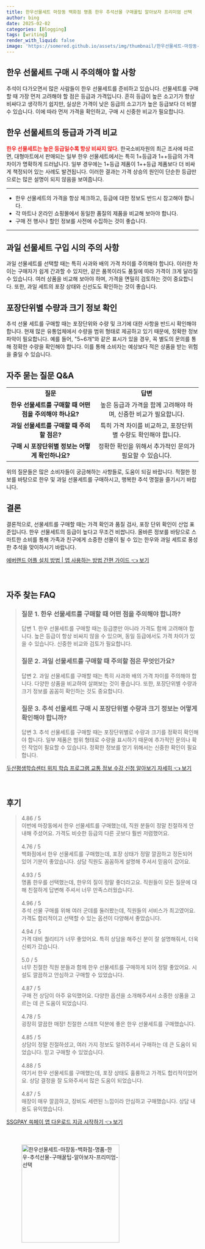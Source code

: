 ```yaml
---
title: 한우선물세트 마장동 백화점 명품 한우 추석선물 구매꿀팁 알아보자 프리미엄 선택
author: bing
date: 2025-02-02
categories: [Blogging]
tags: [writing]
render_with_liquid: false
image: 'https://somered.github.io/assets/img/thumbnail/한우선물세트-마장동-백화점-명품-한우-추석선물-구매꿀팁-알아보자-프리미엄-선택.webp'
---
```



<h2 id='한우_선물세트_구매_주의사항'>한우 선물세트 구매 시 주의해야 할 사항</h2>

<p>추석이 다가오면서 많은 사람들이 한우 선물세트를 준비하고 있습니다. 선물세트를 구매할 때 가장 먼저 고려해야 할 점은 등급과 가격입니다. 흔히 등급이 높은 소고기가 항상 비싸다고 생각하기 쉽지만, 실상은 가격이 낮은 등급의 소고기가 높은 등급보다 더 비쌀 수 있습니다. 이에 따라 먼저 가격을 확인하고, 구매 시 신중한 비교가 필요합니다.</p>

<h2 id='등급과_가격_비교'>한우 선물세트의 등급과 가격 비교</h2>

<p><b><span style="color: #ee2323;">한우 선물세트는 높은 등급일수록 항상 비싸지 않다.</span></b> 한국소비자원의 최근 조사에 따르면, 대형마트에서 판매되는 일부 한우 선물세트에서는 특히 1+등급과 1++등급의 가격 차이가 명확하게 드러납니다. 일부 경우에는 1+등급 제품이 1++등급 제품보다 더 비싸게 책정되어 있는 사례도 발견됩니다. 이러한 결과는 가격 상승의 원인이 단순한 등급만으로는 많은 설명이 되지 않음을 보여줍니다.</p>

<hr />

<ul>
    <li>한우 선물세트의 가격을 항상 체크하고, 등급에 대한 정보도 반드시 참고해야 합니다.</li>
    <li>각 마트나 온라인 쇼핑몰에서 동일한 품질의 제품을 비교해 보아야 합니다.</li>
    <li>구매 전 행사나 할인 정보를 사전에 수집하는 것이 좋습니다.</li>
</ul>

<hr />

<h2 id='과일_선물세트_구매_준비'>과일 선물세트 구입 시의 주의 사항</h2>

<p>과일 선물세트를 선택할 때는 특히 사과와 배의 가격 차이를 주의해야 합니다. 이러한 차이는 구매자가 쉽게 간과할 수 있지만, 같은 품목이라도 품질에 따라 가격이 크게 달라질 수 있습니다. 여러 상품을 비교해 보아야 하며, 가격을 면밀히 검토하는 것이 중요합니다. 또한, 과일 세트의 포장 상태와 신선도도 확인하는 것이 좋습니다.</p>

<h2 id='포장단위와_수량 확인'>포장단위별 수량과 크기 정보 확인</h2>

<p>추석 선물 세트를 구매할 때는 포장단위와 수량 및 크기에 대한 사항을 반드시 확인해야 합니다. 현재 많은 유통업체에서 수량을 범위 형태로 제공하고 있기 때문에, 정확한 정보 파악이 필요합니다. 예를 들어, "5~6개"와 같은 표시가 있을 경우, 꼭 별도의 문의를 통해 정확한 수량을 확인해야 합니다. 이를 통해 소비자는 예상보다 적은 상품을 받는 위험을 줄일 수 있습니다.</p>

<h2 id='자주_묻는_질문_QA'>자주 묻는 질문 Q&A</h2>

<table>
    <tr>
        <td style="text-align: center; height: 17px;"><b>질문</b></td>
        <td style="text-align: center; height: 17px;"><b>답변</b></td>
    </tr>
    <tr>
        <td style="text-align: center; height: 17px;"><b>한우 선물세트를 구매할 때 어떤 점을 주의해야 하나요?</b></td>
        <td style="text-align: center; height: 17px;">높은 등급과 가격을 함께 고려해야 하며, 신중한 비교가 필요합니다.</td>
    </tr>
    <tr>
        <td style="text-align: center; height: 17px;"><b>과일 선물세트를 구매할 때 주의할 점은?</b></td>
        <td style="text-align: center; height: 17px;">특히 가격 차이를 비교하고, 포장단위별 수량도 확인해야 합니다.</td>
    </tr>
    <tr>
        <td style="text-align: center; height: 17px;"><b>구매 시 포장단위별 정보는 어떻게 확인하나요?</b></td>
        <td style="text-align: center; height: 17px;">정확한 확인을 위해서 추가적인 문의가 필요할 수 있습니다.</td>
    </tr>
</table>

<p>위의 질문들은 많은 소비자들이 궁금해하는 사항들로, 도움이 되길 바랍니다. 적절한 정보를 바탕으로 한우 및 과일 선물세트를 구매하시고, 행복한 추석 명절을 즐기시기 바랍니다.</p>

<h2 id='결론'>결론</h2>

<p>결론적으로, 선물세트를 구매할 때는 가격 확인과 품질 검사, 포장 단위 확인이 산업 표준입니다. 한우 선물세트의 등급이 높다고 무조건 비쌉니다. 올바른 정보를 바탕으로 스마트한 소비를 통해 가족과 친구에게 소중한 선물이 될 수 있는 한우와 과일 세트로 풍성한 추석을 맞이하시기 바랍니다.</p>


<p><a class="click-button" title="에버랜드 어플 설치 방법 | 앱 사용하는 방법 간편 가이드" href="https://somered.github.io/posts/%EC%97%90%EB%B2%84%EB%9E%9C%EB%93%9C-%EC%96%B4%ED%94%8C-%EC%84%A4%EC%B9%98-%EB%B0%A9%EB%B2%95-%EC%95%B1-%EC%82%AC%EC%9A%A9%ED%95%98%EB%8A%94-%EB%B0%A9%EB%B2%95-%EA%B0%84%ED%8E%B8-%EA%B0%80%EC%9D%B4%EB%93%9C/" rel="dofollow">에버랜드 어플 설치 방법 | 앱 사용하는 방법 간편 가이드 👈 보기</a></p><br>
<h2 id='자주_찾는_FAQ'>자주 찾는 FAQ</h2>
<div itemscope="" itemtype="https://schema.org/FAQPage"> 
<blockquote> 
<div itemscope="" itemprop="mainEntity" itemtype="https://schema.org/Question"> 
<h3 itemprop="name">질문 1. 한우 선물세트를 구매할 때 어떤 점을 주의해야 합니까?</h3> 
<div itemscope="" itemprop="acceptedAnswer" itemtype="https://schema.org/Answer"> 
<span itemprop="text"> 
<p>답변 1. 한우 선물세트를 구매할 때는 등급뿐만 아니라 가격도 함께 고려해야 합니다. 높은 등급이 항상 비싸지 않을 수 있으며, 동일 등급에서도 가격 차이가 있을 수 있습니다. 신중한 비교와 검토가 필요합니다.</p> 
</span> 
</div> 
</div> 

<div itemscope="" itemprop="mainEntity" itemtype="https://schema.org/Question"> 
<h3 itemprop="name">질문 2. 과일 선물세트를 구매할 때 주의할 점은 무엇인가요?</h3> 
<div itemscope="" itemprop="acceptedAnswer" itemtype="https://schema.org/Answer"> 
<span itemprop="text"> 
<p>답변 2. 과일 선물세트를 구매할 때는 특히 사과와 배의 가격 차이를 주의해야 합니다. 다양한 상품을 비교하여 살펴보는 것이 좋습니다. 또한, 포장단위별 수량과 크기 정보를 꼼꼼히 확인하는 것도 중요합니다.</p> 
</span> 
</div> 
</div> 

<div itemscope="" itemprop="mainEntity" itemtype="https://schema.org/Question"> 
<h3 itemprop="name">질문 3. 추석 선물세트 구매 시 포장단위별 수량과 크기 정보는 어떻게 확인해야 합니까?</h3> 
<div itemscope="" itemprop="acceptedAnswer" itemtype="https://schema.org/Answer"> 
<span itemprop="text"> 
<p>답변 3. 추석 선물세트를 구매할 때는 포장단위별로 수량과 크기를 정확히 확인해야 합니다. 일부 제품은 범위 형태로 수량을 표시하기 때문에 추가적인 문의나 확인 작업이 필요할 수 있습니다. 정확한 정보를 얻기 위해서는 신중한 확인이 필요합니다.</p> 
</span> 
</div> 
</div> 
</blockquote> 
</div>
<p><a class="click-button" title="두산평생학습센터 위치 학습 프로그램 교통 정보 수강 신청 알아보기 자세히" href="https://somered.github.io/posts/%EB%91%90%EC%82%B0%ED%8F%89%EC%83%9D%ED%95%99%EC%8A%B5%EC%84%BC%ED%84%B0-%EC%9C%84%EC%B9%98-%ED%95%99%EC%8A%B5-%ED%94%84%EB%A1%9C%EA%B7%B8%EB%9E%A8-%EA%B5%90%ED%86%B5-%EC%A0%95%EB%B3%B4-%EC%88%98%EA%B0%95-%EC%8B%A0%EC%B2%AD-%EC%95%8C%EC%95%84%EB%B3%B4%EA%B8%B0-%EC%9E%90%EC%84%B8%ED%9E%88/" rel="dofollow">두산평생학습센터 위치 학습 프로그램 교통 정보 수강 신청 알아보기 자세히 👈 보기</a></p><br>
<h2 id='후기'>후기</h2>
<div itemscope itemtype="https://schema.org/Product">
  <blockquote>
  <div itemprop="review" itemscope itemtype="https://schema.org/Review">
      <div itemprop="reviewRating" itemscope itemtype="https://schema.org/Rating"> <span itemprop="ratingValue">4.86</span> / <span itemprop="bestRating">5</span> </div>
      <span itemprop="reviewBody">이번에 마장동에서 한우 선물세트를 구매했는데, 직원 분들이 정말 친절하게 안내해 주셨어요. 가격도 비슷한 등급의 다른 곳보다 훨씬 저렴했어요.</span>
  </div>
  <br>
  <div itemprop="review" itemscope itemtype="https://schema.org/Review">
      <div itemprop="reviewRating" itemscope itemtype="https://schema.org/Rating"> <span itemprop="ratingValue">4.76</span> / <span itemprop="bestRating">5</span> </div>
      <span itemprop="reviewBody">백화점에서 한우 선물세트를 구매했는데, 포장 상태가 정말 깔끔하고 정돈되어 있어 기분이 좋았습니다. 상담 직원도 꼼꼼하게 설명해 주셔서 믿음이 갔어요.</span>
  </div>
  <br>
  <div itemprop="review" itemscope itemtype="https://schema.org/Review">
      <div itemprop="reviewRating" itemscope itemtype="https://schema.org/Rating"> <span itemprop="ratingValue">4.93</span> / <span itemprop="bestRating">5</span> </div>
      <span itemprop="reviewBody">명품 한우를 선택했는데, 한우의 질이 정말 좋더라고요. 직원들이 모든 질문에 대해 친절하게 답변해 주셔서 너무 만족스러웠습니다.</span>
  </div>
  <br>
  <div itemprop="review" itemscope itemtype="https://schema.org/Review">
      <div itemprop="reviewRating" itemscope itemtype="https://schema.org/Rating"> <span itemprop="ratingValue">4.96</span> / <span itemprop="bestRating">5</span> </div>
      <span itemprop="reviewBody">추석 선물 구매를 위해 여러 군데를 둘러봤는데, 직원들의 서비스가 최고였어요. 가격도 합리적이고 선택할 수 있는 옵션이 다양해서 좋았습니다.</span>
  </div>
  <br>
  <div itemprop="review" itemscope itemtype="https://schema.org/Review">
      <div itemprop="reviewRating" itemscope itemtype="https://schema.org/Rating"> <span itemprop="ratingValue">4.94</span> / <span itemprop="bestRating">5</span> </div>
      <span itemprop="reviewBody">가격 대비 퀄리티가 너무 좋았어요. 특히 상담을 해주신 분이 잘 설명해줘서, 더욱 신뢰가 갔습니다.</span>
  </div>
  <br>
  <div itemprop="review" itemscope itemtype="https://schema.org/Review">
      <div itemprop="reviewRating" itemscope itemtype="https://schema.org/Rating"> <span itemprop="ratingValue">5.0</span> / <span itemprop="bestRating">5</span> </div>
      <span itemprop="reviewBody">너무 친절한 직원 분들과 함께 한우 선물세트를 구매하게 되어 정말 좋았어요. 시설도 깔끔하고 안심하고 구매할 수 있었습니다.</span>
  </div>
  <br>
  <div itemprop="review" itemscope itemtype="https://schema.org/Review">
      <div itemprop="reviewRating" itemscope itemtype="https://schema.org/Rating"> <span itemprop="ratingValue">4.87</span> / <span itemprop="bestRating">5</span> </div>
      <span itemprop="reviewBody">구매 전 상담이 아주 유익했어요. 다양한 옵션을 소개해주셔서 소중한 상품을 고르는 데 큰 도움이 되었습니다.</span>
  </div>
  <br>
  <div itemprop="review" itemscope itemtype="https://schema.org/Review">
      <div itemprop="reviewRating" itemscope itemtype="https://schema.org/Rating"> <span itemprop="ratingValue">4.78</span> / <span itemprop="bestRating">5</span> </div>
      <span itemprop="reviewBody">굉장히 깔끔한 매장! 친절한 스태프 덕분에 좋은 한우 선물세트를 구매했습니다.</span>
  </div>
  <br>
  <div itemprop="review" itemscope itemtype="https://schema.org/Review">
      <div itemprop="reviewRating" itemscope itemtype="https://schema.org/Rating"> <span itemprop="ratingValue">4.85</span> / <span itemprop="bestRating">5</span> </div>
      <span itemprop="reviewBody">상담이 정말 친절하셨고, 여러 가지 정보도 알려주셔서 구매하는 데 큰 도움이 되었습니다. 믿고 구매할 수 있었습니다.</span>
  </div>
  <br>
  <div itemprop="review" itemscope itemtype="https://schema.org/Review">
      <div itemprop="reviewRating" itemscope itemtype="https://schema.org/Rating"> <span itemprop="ratingValue">4.88</span> / <span itemprop="bestRating">5</span> </div>
      <span itemprop="reviewBody">여기서 한우 선물세트를 구매했는데, 포장 상태도 훌륭하고 가격도 합리적이었어요. 상담 결정을 잘 도와주셔서 많은 도움이 되었습니다.</span>
  </div>
  <br>
  <div itemprop="review" itemscope itemtype="https://schema.org/Review">
      <div itemprop="reviewRating" itemscope itemtype="https://schema.org/Rating"> <span itemprop="ratingValue">4.87</span> / <span itemprop="bestRating">5</span> </div>
      <span itemprop="reviewBody">매장이 매우 깔끔하고, 장비도 세련된 느낌이라 안심하고 구매했습니다. 상담 내용도 유익했습니다.</span>
  </div>
  </blockquote>
</div>
<p><a class="click-button" title="SSGPAY 쓱페이 앱 다운로드 지금 시작하기" href="https://somered.github.io/posts/SSGPAY-%EC%93%B1%ED%8E%98%EC%9D%B4-%EC%95%B1-%EB%8B%A4%EC%9A%B4%EB%A1%9C%EB%93%9C-%EC%A7%80%EA%B8%88-%EC%8B%9C%EC%9E%91%ED%95%98%EA%B8%B0/" rel="dofollow">SSGPAY 쓱페이 앱 다운로드 지금 시작하기 👈 보기</a></p><br>
<figure class="image"><img src="https://somered.github.io/assets/img/thumbnail/한우선물세트-마장동-백화점-명품-한우-추석선물-구매꿀팁-알아보자-프리미엄-선택.webp" alt="한우선물세트-마장동-백화점-명품-한우-추석선물-구매꿀팁-알아보자-프리미엄-선택" width="256" height="256"></figure>